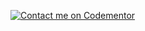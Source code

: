 [![Contact me on Codementor](https://www.codementor.io/m-badges/gurghet2/book-session.svg)](https://www.codementor.io/@gurghet2?refer=badge)

<!--
**gurghet/gurghet** is a ✨ _special_ ✨ repository because its `README.md` (this file) appears on your GitHub profile.

Here are some ideas to get you started:

- 🔭 I’m currently working on ...
- 🌱 I’m currently learning ...
- 👯 I’m looking to collaborate on ...
- 🤔 I’m looking for help with ...
- 💬 Ask me about ...
- 📫 How to reach me: ...
- 😄 Pronouns: ...
- ⚡ Fun fact: ...
-->

